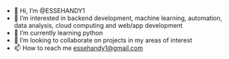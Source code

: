 - 👋 Hi, I’m @ESSEHANDY1
- 👀 I’m interested in backend development, machine learning, automation, data analysis, cloud computing and web/app development  
- 🌱 I’m currently learning python
- 💞️ I’m looking to collaborate on projects in my areas of interest 
- 📫 How to reach me essehandy1@gmail.com

<!---
ESSEHANDY1/ESSEHANDY1 is a ✨ special ✨ repository because its `README.md` (this file) appears on your GitHub profile.
You can click the Preview link to take a look at your changes.
--->
